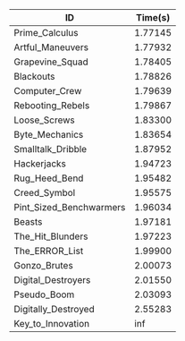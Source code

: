 |ID|Time(s)|
|-|-|
|Prime_Calculus|1.77145|
|Artful_Maneuvers|1.77932|
|Grapevine_Squad|1.78405|
|Blackouts|1.78826|
|Computer_Crew|1.79639|
|Rebooting_Rebels|1.79867|
|Loose_Screws|1.83300|
|Byte_Mechanics|1.83654|
|Smalltalk_Dribble|1.87952|
|Hackerjacks|1.94723|
|Rug_Heed_Bend|1.95482|
|Creed_Symbol|1.95575|
|Pint_Sized_Benchwarmers|1.96034|
|Beasts|1.97181|
|The_Hit_Blunders|1.97223|
|The_ERROR_List|1.99900|
|Gonzo_Brutes|2.00073|
|Digital_Destroyers|2.01550|
|Pseudo_Boom|2.03093|
|Digitally_Destroyed|2.55283|
|Key_to_Innovation|inf|
